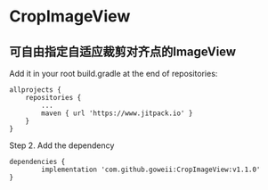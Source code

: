 # CropImageView
## 可自由指定自适应裁剪对齐点的ImageView

Add it in your root build.gradle at the end of repositories:

	allprojects {
		repositories {
			...
			maven { url 'https://www.jitpack.io' }
		}
	}
Step 2. Add the dependency

	dependencies {
	        implementation 'com.github.goweii:CropImageView:v1.1.0'
	}
